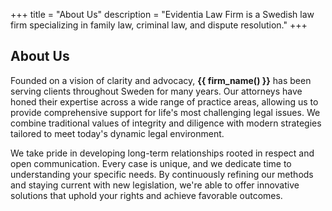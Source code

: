 +++
title = "About Us"
description = "Evidentia Law Firm is a Swedish law firm specializing in family law, criminal law, and dispute resolution."
+++

## About Us

Founded on a vision of clarity and advocacy, **{{ firm_name() }}** has been serving clients throughout Sweden for many years. Our attorneys have honed their expertise across a wide range of practice areas, allowing us to provide comprehensive support for life's most challenging legal issues. We combine traditional values of integrity and diligence with modern strategies tailored to meet today's dynamic legal environment.

We take pride in developing long-term relationships rooted in respect and open communication. Every case is unique, and we dedicate time to understanding your specific needs. By continuously refining our methods and staying current with new legislation, we're able to offer innovative solutions that uphold your rights and achieve favorable outcomes.